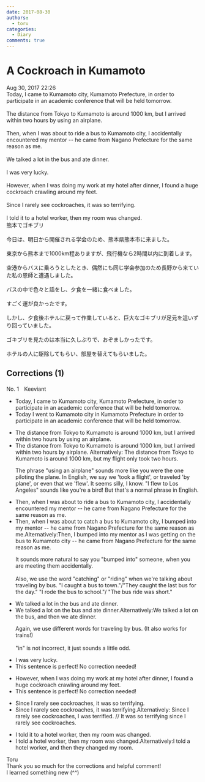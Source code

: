 ```yaml
---
date: 2017-08-30
authors:
  - toru
categories:
  - Diary
comments: true
---
```


# A Cockroach in Kumamoto
<div class="date">Aug 30, 2017 22:26</div>
<div id="post"><div id="body_show_ori">
Today, I came to Kumamoto city, Kumamoto Prefecture, in order to participate in an academic conference that will be held tomorrow.<br/><br/>The distance from Tokyo to Kumamoto is around 1000 km, but I arrived within two hours by using an airplane.<br/><br/>Then, when I was about to ride a bus to Kumamoto city, I accidentally encountered my mentor -- he came from Nagano Prefecture for the same reason as me.<br/><br/>We talked a lot in the bus and ate dinner.<br/><br/>I was very lucky.<br/><br/>However, when I was doing my work at my hotel after dinner, I found a huge cockroach crawling around my feet.<br/><br/>Since I rarely see cockroaches, it was so terrifying.<br/><br/>I told it to a hotel worker, then my room was changed.
</div></div>

<!-- more -->

<div id="post_ja"><div id="body_show_mo">
熊本でゴキブリ<br/><br/>今日は、明日から開催される学会のため、熊本県熊本市に来ました。<br/><br/>東京から熊本まで1000km程ありますが、飛行機なら2時間以内に到着します。<br/><br/>空港からバスに乗ろうとしたとき、偶然にも同じ学会参加のため長野から来ていた私の恩師と遭遇しました。<br/><br/>バスの中で色々と話をし、夕食を一緒に食べました。<br/><br/>すごく運が良かったです。<br/><br/>しかし、夕食後ホテルに戻って作業していると、巨大なゴキブリが足元を這いずり回っていました。<br/><br/>ゴキブリを見たのは本当に久しぶりで、おぞましかったです。<br/><br/>ホテルの人に駆除してもらい、部屋を替えてもらいました。
</div></div>

## Corrections (1)
<div id="block"><div class="first_name"> No. 1　<span class="just_name">Keeviant</span></div><div id="block2">
<ul class="correction_field">
<li class="incorrect">Today, I came to Kumamoto city, Kumamoto Prefecture, in order to participate in an academic conference that will be held tomorrow.</li>
<li class="corrected correct">
Today I <span class="f_blue">went</span> to Kumamoto city in Kumamoto Prefecture in order to participate in an academic conference that will be held tomorrow.
</li>
</ul>
<ul class="correction_field">
<li class="incorrect">The distance from Tokyo to Kumamoto is around 1000 km, but I arrived within two hours by using an airplane.</li>
<li class="corrected correct">
The distance from Tokyo to Kumamoto is around 1000 km, but I arrived within two hours <span class="f_blue">by airplane.</span><span class="sline"><span class="f_red"> </span></span><span class="f_blue">Alternatively: </span><span class="f_blue">The distance from Tokyo to Kumamoto is around 1000 km, but my flight only took two hours.</span><span class="sline"><span class="f_red"> </span></span>
<p class="correction_comment">The phrase "using an airplane" sounds more like you were the one piloting the plane. In English, we say we 'took a flight', or traveled 'by plane', or even that we 'flew'. It seems silly, I know. "I flew to Los Angeles" sounds like you're a bird! But that's a normal phrase in English.</p>
</li>
</ul>
<ul class="correction_field">
<li class="incorrect">Then, when I was about to ride a bus to Kumamoto city, I accidentally encountered my mentor -- he came from Nagano Prefecture for the same reason as me.</li>
<li class="corrected correct">
Then, when I was about to <span class="f_blue">catch</span> a bus to Kumamoto city, I <span class="f_blue">bumped into</span> my mentor -- he came from Nagano Prefecture for the same reason as me.<span class="f_blue">Alternatively:Then, I bumped into my mentor as I was getting on the bus to Kumamoto city -- he came from Nagano Prefecture for the same reason as me.</span>
<p class="correction_comment">It sounds more natural to say you "bumped into" someone, when you are meeting them accidentally. <br/><br/>Also, we use the word "catching" or "riding" when we're talking about traveling by bus. "I caught a bus to town."/"They caught the last bus for the day." "I rode the bus to school."/ "The bus ride was short."</p>
</li>
</ul>
<ul class="correction_field">
<li class="incorrect">We talked a lot in the bus and ate dinner.</li>
<li class="corrected correct">
We talked a lot<span class="f_blue"> on</span> the bus and ate dinner.<span class="f_blue">Alternatively:We talked a lot on the bus, and then we ate dinner.</span>
<p class="correction_comment">Again, we use different words for traveling by bus. (It also works for trains!)<br/><br/>"in" is not incorrect, it just sounds a little odd.</p>
</li>
</ul>
<ul class="correction_field">
<li class="incorrect">I was very lucky.</li>
<li class="corrected perfect">This sentence is perfect! No correction needed!</li>
</ul>
<ul class="correction_field">
<li class="incorrect">However, when I was doing my work at my hotel after dinner, I found a huge cockroach crawling around my feet.</li>
<li class="corrected perfect">This sentence is perfect! No correction needed!</li>
</ul>
<ul class="correction_field">
<li class="incorrect">Since I rarely see cockroaches, it was so terrifying.</li>
<li class="corrected correct">
Since I rarely see cockroaches, it was terrifying.<span class="f_blue">Alternatively: Since I rarely see cockroaches, I was terrified. // It was so terrifying since I rarely see cockroaches.</span>
</li>
</ul>
<ul class="correction_field">
<li class="incorrect">I told it to a hotel worker, then my room was changed.</li>
<li class="corrected correct">
I told a hotel worker, then my room was changed.<span class="f_blue">Alternatively:I told a hotel worker, and then they changed my room.</span>
</li>
</ul>
</div><div class="name"><span class="just_name">Toru</span><br>
Thank you so much for the corrections and helpful comment! <br/>I learned something new (^^)
</div>
</div>
